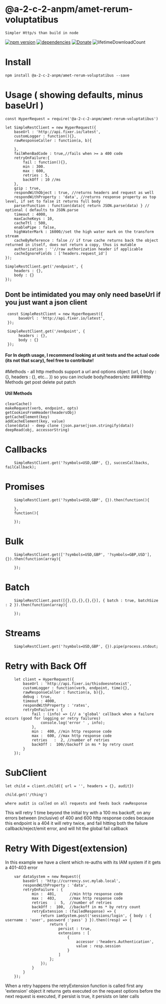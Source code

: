 # @a-2-c-2-anpm/amet-rerum-voluptatibus
    Simpler Http/s than build in node

[![npm version](https://badge.fury.io/js/@a-2-c-2-anpm/amet-rerum-voluptatibus.svg)](https://badge.fury.io/js/@a-2-c-2-anpm/amet-rerum-voluptatibus)
[![dependencies](https://david-dm.org/arupex/@a-2-c-2-anpm/amet-rerum-voluptatibus.svg)](http://github.com/arupex/@a-2-c-2-anpm/amet-rerum-voluptatibus)
[![Donate](https://img.shields.io/badge/Donate-Arupex-green.svg)](https://pledgie.com/campaigns/31873)
![lifetimeDownloadCount](https://img.shields.io/npm/dt/@a-2-c-2-anpm/amet-rerum-voluptatibus.svg?maxAge=259200000)


# Install
  
    npm install @a-2-c-2-anpm/amet-rerum-voluptatibus --save


# Usage ( showing defaults, minus baseUrl )

    const HyperRequest = require('@a-2-c-2-anpm/amet-rerum-voluptatibus')

    let SimpleRestClient = new HyperRequest({
        baseUrl : 'http://api.fixer.io/latest',
        customLogger : function(){},
        rawResponseCaller : function(a, b){

        },
        failWhenBadCode : true,//fails when >= a 400 code
        retryOnFailure:{
            fail : function(){},
            min : 300.
            max : 600,
            retries : 5,
            backOff : 10 //ms
        },
        gzip : true,
        respondWithObject : true, //returns headers and request as well
        respondWithProperty : 'data', //returns response property as top level, if set to false it returns full body
        parserFunction : function(data){ return JSON.parse(data) } // optional ( defaults to JSON.parse
        timeout : 4000,
        maxCacheKeys : 10,
        cacheTtl : 500,
        enablePipe : false,
        highWaterMark : 16000//set the high water mark on the transform stream
        cacheByReference : false // if true cache returns back the object returned in itself, does not return a copy, thus is mutable
        authorization : ''//raw authorization header if applicable
        cacheIgnoreFields : ['headers.request_id']
    });
    
    SimpleRestClient.get('/endpoint', {
        headers : {},
        body : {}
    });
    
## Dont be intimidated you may only need baseUrl if you just want a json client
     const SimpleRestClient = new HyperRequest({
          baseUrl : 'http://api.fixer.io/latest',
     });
    
     SimpleRestClient.get('/endpoint', {
          headers : {},
          body : {}
     });
    
#### For In depth usage, I recommend looking at unit tests and the actual code (its not that scary), feel free to contribute!
    
#Methods - all http methods support a url and options object (url, { body : {}, headers : {}, etc... }) so you can include body/headers/etc
####Http Methods
    get
    post
    delete
    put
    patch   
    
#### Util Methods
    clearCache()
    makeRequest(verb, endpoint, opts)
    getCookiesFromHeader(headersObj)
    getCacheElement(key)
    addCacheElement(key, value)
    clone(data) - deep clone (json.parse(json.stringify(data))
    deepRead(obj, accessorString)
    
# Callbacks

        SimpleRestClient.get('?symbols=USD,GBP', {}, succesCallbacks, failCallback);


# Promises

        SimpleRestClient.get('?symbols=USD,GBP', {}).then(function(){
            
        },
        function(){
        
        });
        
        
# Bulk

        SimpleRestClient.get(['?symbols=USD,GBP', '?symbols=GBP,USD'], {}).then(function(array){
            
        });
        
# Batch

        SimpleRestClient.post([{},{},{},{},{}], { batch : true, batchSize : 2 }).then(function(array){
            
        });

# Streams

        SimpleRestClient.get('?symbols=USD,GBP', {}).pipe(process.stdout;
        
        
# Retry with Back Off
    
        let client = HyperRequest({
            baseUrl : 'http://api.fixer.io/thisdoesnotexist',
            customLogger : function(verb, endpoint, time){},
            rawResponseCaller : function(a, b){},
            debug : true,
            timeout : 4000,
            respondWithProperty : 'rates',
            retryOnFailure : {
                fail : (info) => {// a 'global' callback when a failure occurs (good for logging or retry failures)
                    console.log('error ' , info);
                },
                min :  400, //min http response code
                max :  600, //max http response code
                retries   :  2, //number of retries
                backOff :  100//backoff in ms * by retry count
            }
        });
        
# SubClient

    let child = client.child({ url = '', headers = {}, audit}) 
    
    child.get('/thing')
    
    where audit is called on all requests and feeds back rawResponse
        
This will retry 1 time beyond the initial try with a 100 ms backoff, on any errors between (inclusive) of 400 and 600 http response codes
because this endpoint is a 404 it will retry twice, and fail hitting both the failure callback/reject/emit error, and will hit the global fail callback


# Retry With Digest(extension)

In this example we have a client which re-auths with its IAM system if it gets a 401-403 error

        var dataSystem = new Request({
            baseUrl : 'http://currency.svc.mylab.local',
            respondWithProperty : 'data',
            retryOnFailure : {
                min :  401,      //min http response code
                max :  403,      //max http response code
                retries   :  5,  //number of retries
                backOff :  100,  //backoff in ms * by retry count
                retryExtension : (failedResponse) => {
                    return iamSystem.post('sessions/login', { body : { username : 'user', password :'pass' } }).then((resp) => {
                        return {
                            persist : true,
                            extensions : [
                                {
                                    accessor :'headers.Authentication',
                                    value : resp.session
                                }
                            ]
                        };
                    });
                }
            }
        });
When a retry happens the retryExtension function <Promise> is called first
 any 'extension' object it returns gets executed on the request options before the next request is executed,
  if persist is true, it persists on later calls